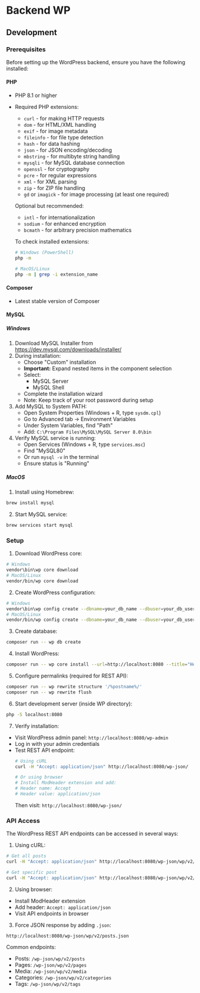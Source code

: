 # Backend WP

## Development

### Prerequisites

Before setting up the WordPress backend, ensure you have the following installed:

#### PHP
- PHP 8.1 or higher
- Required PHP extensions:
  - `curl` - for making HTTP requests
  - `dom` - for HTML/XML handling
  - `exif` - for image metadata
  - `fileinfo` - for file type detection
  - `hash` - for data hashing
  - `json` - for JSON encoding/decoding
  - `mbstring` - for multibyte string handling
  - `mysqli` - for MySQL database connection
  - `openssl` - for cryptography
  - `pcre` - for regular expressions
  - `xml` - for XML parsing
  - `zip` - for ZIP file handling
  - `gd` or `imagick` - for image processing (at least one required)

  Optional but recommended:
  - `intl` - for internationalization
  - `sodium` - for enhanced encryption
  - `bcmath` - for arbitrary precision mathematics

  To check installed extensions:
  ```bash
  # Windows (PowerShell)
  php -m

  # MacOS/Linux
  php -m | grep -i extension_name

#### Composer
- Latest stable version of Composer

#### MySQL
##### Windows
1. Download MySQL Installer from https://dev.mysql.com/downloads/installer/
2. During installation:
   - Choose "Custom" installation
   - **Important:** Expand nested items in the component selection
   - Select:
     - MySQL Server
     - MySQL Shell
   - Complete the installation wizard
   - Note: Keep track of your root password during setup
3. Add MySQL to System PATH:
   - Open System Properties (Windows + R, type `sysdm.cpl`)
   - Go to Advanced tab → Environment Variables
   - Under System Variables, find "Path"
   - Add: `C:\Program Files\MySQL\MySQL Server 8.0\bin`
4. Verify MySQL service is running:
   - Open Services (Windows + R, type `services.msc`)
   - Find "MySQL80"
   - Or run `mysql -v` in the terminal
   - Ensure status is "Running"

##### MacOS
1. Install using Homebrew:
```bash
brew install mysql
```
2. Start MySQL service:
```bash
brew services start mysql
```

### Setup

1. Download WordPress core:
```bash
# Windows
vendor\bin\wp core download
# MacOS/Linux
vendor/bin/wp core download
```

2. Create WordPress configuration:
```bash
# Windows
vendor\bin\wp config create --dbname=your_db_name --dbuser=your_db_user --dbpass=your_db_password --dbhost=localhost
# MacOS/Linux
vendor/bin/wp config create --dbname=your_db_name --dbuser=your_db_user --dbpass=your_db_password --dbhost=localhost
```

3. Create database:
```bash
composer run -- wp db create
```

4. Install WordPress:
```bash
composer run -- wp core install --url=http://localhost:8080 --title="Headless WordPress" --admin_user=your_admin --admin_password=your_password --admin_email=your@email.com
```

5. Configure permalinks (required for REST API):
```bash
composer run -- wp rewrite structure '/%postname%/'
composer run -- wp rewrite flush
```

6. Start development server (inside WP directory):
```bash
php -S localhost:8080
```

7. Verify installation:
- Visit WordPress admin panel: `http://localhost:8080/wp-admin`
- Log in with your admin credentials
- Test REST API endpoint:
  ```bash
  # Using cURL
  curl -H "Accept: application/json" http://localhost:8080/wp-json/

  # Or using browser
  # Install ModHeader extension and add:
  # Header name: Accept
  # Header value: application/json
  ```
  Then visit: `http://localhost:8080/wp-json/`

### API Access
The WordPress REST API endpoints can be accessed in several ways:

1. Using cURL:
```bash
# Get all posts
curl -H "Accept: application/json" http://localhost:8080/wp-json/wp/v2/posts

# Get specific post
curl -H "Accept: application/json" http://localhost:8080/wp-json/wp/v2/posts/1
```

2. Using browser:
- Install ModHeader extension
- Add header: `Accept: application/json`
- Visit API endpoints in browser

3. Force JSON response by adding `.json`:
```
http://localhost:8080/wp-json/wp/v2/posts.json
```

Common endpoints:
- Posts: `/wp-json/wp/v2/posts`
- Pages: `/wp-json/wp/v2/pages`
- Media: `/wp-json/wp/v2/media`
- Categories: `/wp-json/wp/v2/categories`
- Tags: `/wp-json/wp/v2/tags`

